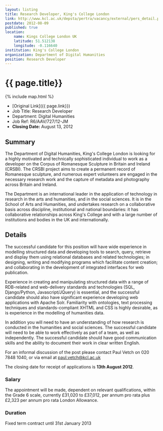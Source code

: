 ```yaml
---
layout: listing
title: Research Developer, King's College London
link: http://www.kcl.ac.uk/depsta/pertra/vacancy/external/pers_detail.php?jobindex=12064
postdate: 2012-08-09
published: true
location:
    name: Kings College London UK
    latitude: 51.512138
    longitude: -0.116640
institution: King's College London
organization: Department of Digital Humanities
position: Research Developer
--- 
```


# {{ page.title}}

{% include map.html %}


* [Original Link]({{ page.link}})
* Job Title: Research Developer
* Department: Digital Humanities
* Job Ref: R6/AAV/727/12-JM
* **Closing Date:** August 13, 2012


## Summary
The Department of Digital Humanities, King's College London is looking for a highly motivated and technically sophisticated individual to work as a developer on the Corpus of Romanesque Sculpture in Britain and Ireland (CRSBI). The CRSBI project aims to create a permanent record of Romanesque sculpture, and numerous expert volunteers are engaged in the necessary research work and the capture of metadata and photography across Britain and Ireland.

The Department is an international leader in the application of technology in research in the arts and humanities, and in the social sciences. It is in the School of Arts and Humanities, and undertakes research on a collaborative basis across discipline, institutional and national boundaries: it has collaborative relationships across King's College and with a large number of institutions and bodies in the UK and internationally.

## Details
The successful candidate for this position will have wide experience in modelling structured data and developing tools to search, query, retrieve and display them using relational databases and related technologies; in designing, writing and modifying programs which facilitate content creation; and collaborating in the development of integrated interfaces for web publication.

Experience in creating and manipulating structured data with a range of RDB-related and web-delivery standards and technologies (SQL, Django/Python, Javascript/JQuery) is essential, and the successful candidate should also have significant experience developing web applications with Apache Solr. Familiarity with ontologies, text processing techniques and standards-compliant XHTML and CSS is highly desirable, as is experience in the modelling of humanities data.

In addition you will need to have an understanding of how research is conducted in the humanities and social sciences. The successful candidate will need to be able to work effectively as part of a team, as well as independently. The successful candidate should have good communication skills and the ability to document their work in clear written English.

For an informal discussion of the post please contact Paul Vetch on 020 7848 1040, or via email at paul.vetch@kcl.ac.uk

The closing date for receipt of applications is **13th August 2012**.

### Salary
The appointment will be made, dependent on relevant qualifications, within the Grade 6 scale, currently £31,020 to £37,012, per annum pro rata plus £2,323 per annum pro rata London Allowance.

### Duration
Fixed term contract until 31st January 2013

